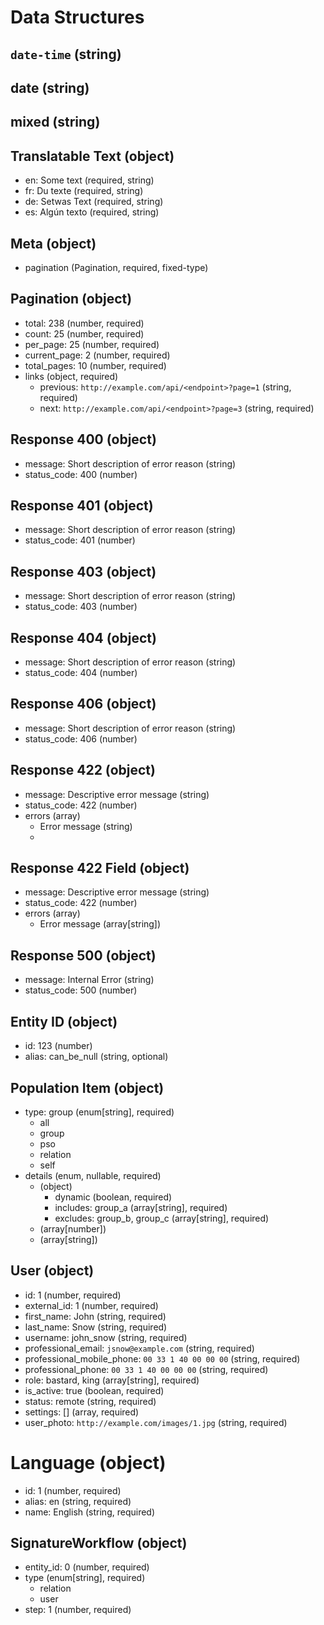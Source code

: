# Data Structures

## `date-time` (string)

## date (string)

## mixed (string)

## Translatable Text (object)
+ en: Some text (required, string)
+ fr: Du texte (required, string)
+ de: Setwas Text (required, string)
+ es: Algún texto (required, string)

## Meta (object)
+ pagination (Pagination, required, fixed-type)

## Pagination (object)
+ total: 238 (number, required)
+ count: 25 (number, required)
+ per_page: 25 (number, required)
+ current_page: 2 (number, required)
+ total_pages: 10 (number, required)
+ links (object, required)
    + previous: `http://example.com/api/<endpoint>?page=1` (string, required)
    + next: `http://example.com/api/<endpoint>?page=3` (string, required)

## Response 400 (object)
+ message: Short description of error reason (string)
+ status_code: 400 (number)

## Response 401 (object)
+ message: Short description of error reason (string)
+ status_code: 401 (number)

## Response 403 (object)
+ message: Short description of error reason (string)
+ status_code: 403 (number)

## Response 404 (object)
+ message: Short description of error reason (string)
+ status_code: 404 (number)

## Response 406 (object)
+ message: Short description of error reason (string)
+ status_code: 406 (number)

## Response 422 (object)
+ message: Descriptive error message (string)
+ status_code: 422 (number)
+ errors (array)
    + Error message (string)
    + 
## Response 422 Field (object)
+ message: Descriptive error message (string)
+ status_code: 422 (number)
+ errors (array)
    + Error message (array[string])

## Response 500 (object)
+ message: Internal Error (string)
+ status_code: 500 (number)

## Entity ID (object)
+ id: 123 (number)
+ alias: can_be_null (string, optional)

## Population Item (object)
+ type: group (enum[string], required)
    - all
    - group
    - pso
    - relation
    - self
+ details (enum, nullable, required)
    - (object)
        - dynamic (boolean, required)
        - includes: group_a (array[string], required)
        - excludes: group_b, group_c (array[string], required)
    - (array[number])
    - (array[string])
    
## User (object)
+ id: 1 (number, required)
+ external_id: 1 (number, required)
+ first_name: John (string, required)
+ last_name: Snow (string, required)
+ username: john_snow (string, required)
+ professional_email: `jsnow@example.com` (string, required)
+ professional_mobile_phone: `00 33 1 40 00 00 00` (string, required)
+ professional_phone: `00 33 1 40 00 00 00` (string, required)
+ role: bastard, king (array[string], required)
+ is_active: true (boolean, required)
+ status: remote (string, required)
+ settings: [] (array, required)
+ user_photo: `http://example.com/images/1.jpg` (string, required)

# Language (object)
+ id: 1 (number, required)
+ alias: en (string, required)
+ name: English (string, required)

## SignatureWorkflow (object)
+ entity_id: 0 (number, required)
+ type (enum[string], required)
    - relation
    - user
+ step: 1 (number, required)

